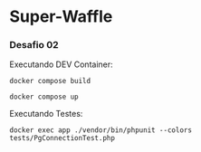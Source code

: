 # Super-Waffle

### Desafio 02

Executando DEV Container:

`` docker compose build ``

`` docker compose up ``

Executando Testes:

`` docker exec app ./vendor/bin/phpunit --colors tests/PgConnectionTest.php ``